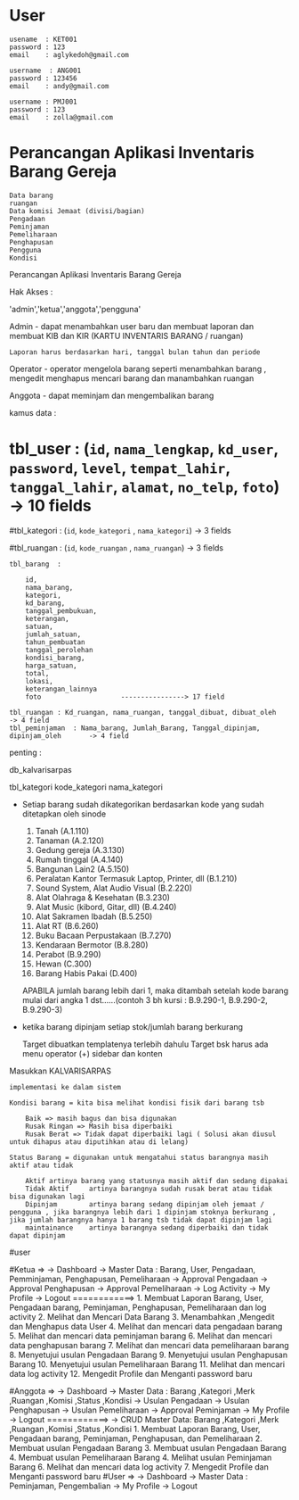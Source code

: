 # User

	usename  : KET001
	password : 123
	email	 : aglykedoh@gmail.com

	username  : ANG001
	password : 123456
	email	 : andy@gmail.com

	username : PMJ001
	password : 123
	email	 : zolla@gmail.com

# Perancangan Aplikasi Inventaris Barang Gereja

	Data barang
	ruangan
	Data komisi Jemaat (divisi/bagian)
	Pengadaan
	Peminjaman
	Pemeliharaan
	Penghapusan
	Pengguna 
	Kondisi

Perancangan Aplikasi Inventaris Barang Gereja

Hak Akses :

'admin','ketua','anggota','pengguna'

Admin - dapat menambahkan user baru dan membuat laporan dan membuat KIB dan KIR (KARTU INVENTARIS BARANG / ruangan)

	Laporan harus berdasarkan hari, tanggal bulan tahun dan periode

Operator - operator mengelola barang seperti menambahkan barang , mengedit menghapus mencari barang dan manambahkan ruangan
	
Anggota - dapat meminjam dan mengembalikan barang


kamus data :

# tbl_user 		: (`id`, `nama_lengkap`, `kd_user`, `password`, `level`, `tempat_lahir`, `tanggal_lahir`, `alamat`, `no_telp`, `foto`) -> 10 fields

#tbl_kategori	: (`id`, `kode_kategori` , `nama_kategori`) -> 3 fields

#tbl_ruangan	: (`id`, `kode_ruangan` , `nama_ruangan`) -> 3 fields

	tbl_barang 	: 
	
		id, 
		nama_barang,
		kategori,
		kd_barang, 
		tanggal_pembukuan, 
		keterangan, 
		satuan,
		jumlah_satuan,
		tahun_pembuatan
		tanggal_perolehan
		kondisi_barang,
		harga_satuan, 
		total, 
		lokasi, 
		keterangan_lainnya
		foto                    ----------------> 17 field

	tbl_ruangan	: Kd_ruangan, nama_ruangan, tanggal_dibuat, dibuat_oleh			-> 4 field
	tbl_peminjaman	: Nama_barang, Jumlah_Barang, Tanggal_dipinjam, dipinjam_oleh		-> 4 field

penting : 

db_kalvarisarpas

tbl_kategori
kode_kategori
nama_kategori

- Setiap barang sudah dikategorikan berdasarkan kode yang sudah ditetapkan oleh sinode 
	
	1.   Tanah 				(A.1.110)
	2.   Tanaman 				(A.2.120)
	3.   Gedung gereja 				(A.3.130)
	4.   Rumah tinggal 				(A.4.140)
	5.   Bangunan Lain2 			(A.5.150)
	6.   Peralatan Kantor Termasuk Laptop, Printer, dll 	(B.1.210)
	7.   Sound System, Alat Audio Visual 		(B.2.220)
	8.   Alat Olahraga & Kesehatan 		(B.3.230)
	9.   Alat Music (kibord, Gitar, dll) 		(B.4.240)
	10. Alat Sakramen Ibadah 			(B.5.250)
	11. Alat RT 				(B.6.260)
	12. Buku Bacaan Perpustakaan 		(B.7.270)
	13. Kendaraan Bermotor 			(B.8.280)
	14. Perabot				(B.9.290)
	15. Hewan 				(C.300)
	16. Barang Habis Pakai 			(D.400)

	APABILA jumlah barang lebih dari 1, maka ditambah setelah kode barang mulai dari angka 1 dst......(contoh 3 bh kursi : B.9.290-1, B.9.290-2, B.9.290-3)	

- ketika barang dipinjam setiap stok/jumlah barang berkurang

	Target dibuatkan templatenya terlebih dahulu
	Target bsk harus ada menu operator (+) sidebar dan konten 


Masukkan KALVARISARPAS

	implementasi ke dalam sistem

	Kondisi barang = kita bisa melihat kondisi fisik dari barang tsb 

		Baik => masih bagus dan bisa digunakan
		Rusak Ringan => Masih bisa diperbaiki
		Rusak Berat => Tidak dapat diperbaiki lagi ( Solusi akan diusul untuk dihapus atau diputihkan atau di lelang) 

	Status Barang = digunakan untuk mengatahui status barangnya masih aktif atau tidak

		Aktif artinya barang yang statusnya masih aktif dan sedang dipakai 
		Tidak Aktif 	artinya barangnya sudah rusak berat atau tidak bisa digunakan lagi
		Dipinjam		artinya barang sedang dipinjam oleh jemaat / pengguna , jika barangnya lebih dari 1 dipinjam stoknya berkurang , jika jumlah barangnya hanya 1 barang tsb tidak dapat dipinjam lagi
		maintainance	artinya barangnya sedang diperbaiki dan tidak dapat dipinjam

#user

#Ketua => 
	-> Dashboard
	-> Master Data 	: Barang, User, Pengadaan, Pemminjaman, Penghapusan, Pemeliharaan
	-> Approval Pengadaan
	-> Approval Penghapusan
	-> Approval Pemeliharaan
	-> Log Activity
	-> My Profile
	-> Logout
	============>
	1. Membuat Laporan Barang, User, Pengadaan barang, Peminjaman, Penghapusan, Pemeliharaan dan log activity
	2. Melihat dan Mencari Data Barang
	3. Menambahkan ,Mengedit dan Menghapus data User
	4. Melihat dan mencari data  pengadaan barang
	5. Melihat dan mencari data peminjaman barang
	6. Melihat dan mencari data penghapusan barang
	7. Melihat dan mencari data pemeliharaan barang
	8. Menyetujui usulan Pengadaan Barang
	9. Menyetujui usulan Penghapusan Barang
	10. Menyetujui usulan Pemeliharaan Barang
	11. Melihat dan mencari data log activity
	12. Mengedit Profile dan Menganti password baru

#Anggota => 
	-> Dashboard
	-> Master Data 	: Barang ,Kategori ,Merk ,Ruangan ,Komisi ,Status ,Kondisi
	-> Usulan Pengadaan
	-> Usulan Penghapusan
	-> Usulan Pemeliharaan
	-> Approval Peminjaman
	-> My Profile
	-> Logout
	============>
	-> CRUD Master Data: Barang ,Kategori ,Merk ,Ruangan ,Komisi ,Status ,Kondisi
	1. Membuat Laporan Barang, User, Pengadaan barang, Peminjaman, Penghapusan, dan Pemeliharaan
	2. Membuat usulan Pengadaan Barang
	3. Membuat usulan Pengadaan Barang
	4. Membuat usulan Pemeliharaan Barang
	4. Melihat usulan Peminjaman Barang
	6. Melihat dan mencari data log activity
	7. Mengedit Profile dan Menganti password baru
#User => 
	-> Dashboard
	-> Master Data 	: Peminjaman, Pengembalian
	-> My Profile
	-> Logout
	
